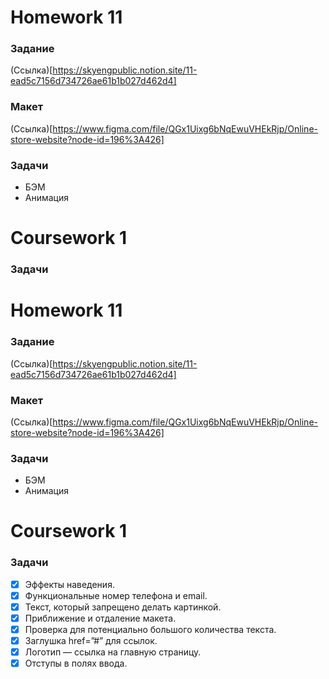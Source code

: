 # Homework 11

### Задание

(Ссылка)[https://skyengpublic.notion.site/11-ead5c7156d734726ae61b1b027d462d4]

### Макет

(Ссылка)[https://www.figma.com/file/QGx1Uixg6bNqEwuVHEkRjp/Online-store-website?node-id=196%3A426]

### Задачи

*    БЭМ
*    Анимация

# Coursework 1

### Задачи

# Homework 11

### Задание

(Ссылка)[https://skyengpublic.notion.site/11-ead5c7156d734726ae61b1b027d462d4]

### Макет

(Ссылка)[https://www.figma.com/file/QGx1Uixg6bNqEwuVHEkRjp/Online-store-website?node-id=196%3A426]

### Задачи

*    БЭМ
*    Анимация

# Coursework 1

### Задачи

- [x] Эффекты наведения.
- [x] Функциональные номер телефона и email.
- [x] Текст, который запрещено делать картинкой.
- [x] Приближение и отдаление макета.
- [x] Проверка для потенциально большого количества текста.
- [x] Заглушка href=”#” для ссылок.
- [x] Логотип — ссылка на главную страницу.
- [x] Отступы в полях ввода.

